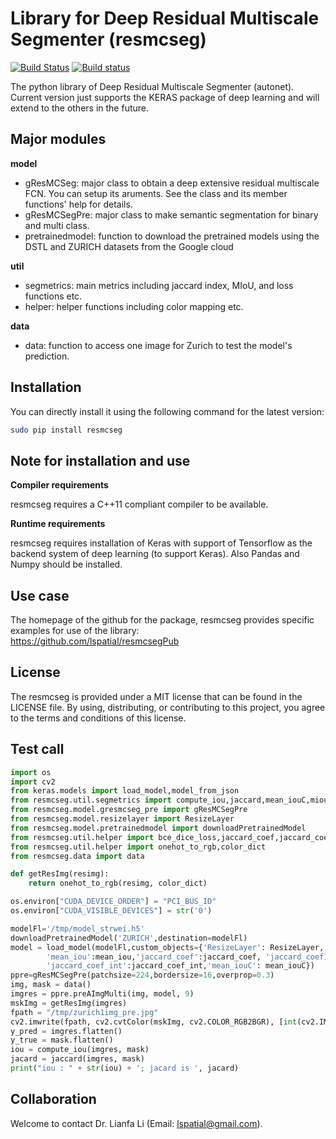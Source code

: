 # Library for Deep Residual Multiscale Segmenter (resmcseg)

[![Build Status](https://travis-ci.org/pybind/cmake_example.svg?branch=master)](https://travis-ci.org/pybind/cmake_example)
[![Build status](https://ci.appveyor.com/api/projects/status/57nnxfm4subeug43/branch/master?svg=true)](https://ci.appveyor.com/project/dean0x7d/cmake-example/branch/master)

The python library of Deep Residual Multiscale Segmenter (autonet). 
Current version just supports the KERAS package of deep learning and 
will extend to the others in the future. 

## Major modules

**model**

* gResMCSeg: major class to obtain a deep extensive residual multiscale  
      FCN. You can setup its aruments. See the class and its 
      member functions' help for details.  
* gResMCSegPre: major class to make semantic segmentation for binary and multi class. 
* pretrainedmodel: function to download the pretrained models using the DSTL and 
      ZURICH datasets from the Google cloud 

**util**

* segmetrics: main metrics including jaccard index, MIoU, and loss functions etc.
* helper: helper functions including color mapping etc.   

**data**

* data: function to access one image for Zurich to test the model's prediction. 
       
## Installation

You can directly install it using the following command for the latest version:

```bash
sudo pip install resmcseg
```

## Note for installation and use 

**Compiler requirements**

resmcseg requires a C++11 compliant compiler to be available.

**Runtime requirements**

resmcseg requires installation of Keras with support of Tensorflow as the 
backend system of deep learning (to support Keras). Also Pandas and Numpy should 
be installed. 

## Use case 
The homepage of the github for the package, resmcseg provides specific 
examples for use of the library:  
https://github.com/lspatial/resmcsegPub 


## License

The resmcseg is provided under a MIT license that can be found in the LICENSE
file. By using, distributing, or contributing to this project, you agree to the
terms and conditions of this license.

## Test call

```python
import os
import cv2
from keras.models import load_model,model_from_json
from resmcseg.util.segmetrics import compute_iou,jaccard,mean_iouC,miou,mean_iou
from resmcseg.model.gresmcseg_pre import gResMCSegPre
from resmcseg.model.resizelayer import ResizeLayer
from resmcseg.model.pretrainedmodel import downloadPretrainedModel
from resmcseg.util.helper import bce_dice_loss,jaccard_coef,jaccard_coef_int,jaccard_coef1
from resmcseg.util.helper import onehot_to_rgb,color_dict
from resmcseg.data import data

def getResImg(resimg):
    return onehot_to_rgb(resimg, color_dict)

os.environ["CUDA_DEVICE_ORDER"] = "PCI_BUS_ID"
os.environ["CUDA_VISIBLE_DEVICES"] = str('0')

modelFl='/tmp/model_strwei.h5'
downloadPretrainedModel('ZURICH',destination=modelFl)
model = load_model(modelFl,custom_objects={'ResizeLayer': ResizeLayer,'bce_dice_loss':bce_dice_loss,
        'mean_iou':mean_iou,'jaccard_coef':jaccard_coef, 'jaccard_coef1':jaccard_coef1,'miou':miou,
        'jaccard_coef_int':jaccard_coef_int,'mean_iouC': mean_iouC})
ppre=gResMCSegPre(patchsize=224,bordersize=16,overprop=0.3)
img, mask = data()
imgres = ppre.preAImgMulti(img, model, 9)
mskImg = getResImg(imgres)
fpath = "/tmp/zurich1img_pre.jpg"
cv2.imwrite(fpath, cv2.cvtColor(mskImg, cv2.COLOR_RGB2BGR), [int(cv2.IMWRITE_JPEG_QUALITY), 100])
y_pred = imgres.flatten()
y_true = mask.flatten()
iou = compute_iou(imgres, mask)
jacard = jaccard(imgres, mask)
print("iou : " + str(iou) + '; jacard is ', jacard)

```
## Collaboration

Welcome to contact Dr. Lianfa Li (Email: lspatial@gmail.com). 